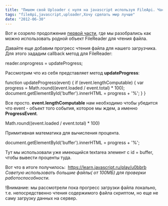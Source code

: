 ```yaml
---
title: "Пишем свой Uploader с нуля на javascript используя FileApi. Часть2"
tags: "fileApi,javascript,uploader,Хочу сделать мир лучше"
date: "2012-06-30"
---
```


Вот и созрело продолжение [первой части](https://stepansuvorov.com/blog/2012/04/%D0%BF%D0%B8%D1%88%D0%B5%D0%BC-%D1%81%D0%B2%D0%BE%D0%B9-uploader-%D1%81-%D0%BD%D1%83%D0%BB%D1%8F-%D0%BD%D0%B0-javascript-%D0%B8%D1%81%D0%BF%D0%BE%D0%BB%D1%8C%D0%B7%D1%83%D1%8F-fileapi-%D1%87%D0%B0/), где мы разобрались как можно использовать родной объект FileReader для чтения файла.

Давайте еще добавим прогресс чтения файла для нашего загрузчика. Для этого зададим callback метод для FileReader:

reader.onprogress = updateProgress;

Рассмотрим что из себя представляет метод **updateProgress**:

function updateProgress(event) {
    if (event.lengthComputable) {
        var progress = Math.round((event.loaded / event.total) \* 100);
        document.getElementById('buffer').innerHTML = progress + '%';
    }
}

Все просто. **event.lengthComputable** нам необходимо чтобы убедится что event - объект того события, которое мы ждем, а именно **ProgressEvent**.

Math.round((event.loaded / event.total) \* 100)

Примитивная математика для вычисления процента.

document.getElementById('buffer').innerHTML = progress + '%';

Тут мы использовали уже имеющийся textarea элемент с id = buffer, чтобы вывести проценты туда.

Вот что в итоге получилось:  https://learn.javascript.ru/play/u0bbrb _Советую использовать большие файлы( от 100МБ) для проверки работоспособности._

!Внимание: мы рассмотрели пока прогресс загрузки файла локально, т.е. непосредственно чтения содержимого файла скриптом, но еще не саму загрузку данных на сервер.
